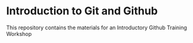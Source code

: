 # Introduction to Git and Github
This repository contains the materials for an Introductory Github Training Workshop
